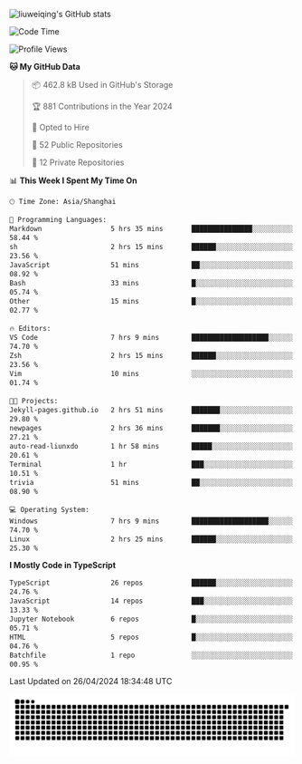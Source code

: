 ![liuweiqing's GitHub stats](https://github-readme-stats.vercel.app/api?username=14790897&show_icons=true&locale=cn&include_all_commits=true&count_private=true)

<!--START_SECTION:waka-->
![Code Time](http://img.shields.io/badge/Code%20Time-976%20hrs%2022%20mins-blue)

![Profile Views](http://img.shields.io/badge/Profile%20Views-39-blue)

**🐱 My GitHub Data** 

> 📦 462.8 kB Used in GitHub's Storage 
 > 
> 🏆 881 Contributions in the Year 2024
 > 
> 💼 Opted to Hire
 > 
> 📜 52 Public Repositories 
 > 
> 🔑 12 Private Repositories 
 > 
📊 **This Week I Spent My Time On** 

```text
🕑︎ Time Zone: Asia/Shanghai

💬 Programming Languages: 
Markdown                 5 hrs 35 mins       ███████████████░░░░░░░░░░   58.44 % 
sh                       2 hrs 15 mins       ██████░░░░░░░░░░░░░░░░░░░   23.56 % 
JavaScript               51 mins             ██░░░░░░░░░░░░░░░░░░░░░░░   08.92 % 
Bash                     33 mins             █░░░░░░░░░░░░░░░░░░░░░░░░   05.74 % 
Other                    15 mins             █░░░░░░░░░░░░░░░░░░░░░░░░   02.77 % 

🔥 Editors: 
VS Code                  7 hrs 9 mins        ███████████████████░░░░░░   74.70 % 
Zsh                      2 hrs 15 mins       ██████░░░░░░░░░░░░░░░░░░░   23.56 % 
Vim                      10 mins             ░░░░░░░░░░░░░░░░░░░░░░░░░   01.74 % 

🐱‍💻 Projects: 
Jekyll-pages.github.io   2 hrs 51 mins       ███████░░░░░░░░░░░░░░░░░░   29.80 % 
newpages                 2 hrs 36 mins       ███████░░░░░░░░░░░░░░░░░░   27.21 % 
auto-read-liunxdo        1 hr 58 mins        █████░░░░░░░░░░░░░░░░░░░░   20.61 % 
Terminal                 1 hr                ███░░░░░░░░░░░░░░░░░░░░░░   10.51 % 
trivia                   51 mins             ██░░░░░░░░░░░░░░░░░░░░░░░   08.90 % 

💻 Operating System: 
Windows                  7 hrs 9 mins        ███████████████████░░░░░░   74.70 % 
Linux                    2 hrs 25 mins       ██████░░░░░░░░░░░░░░░░░░░   25.30 % 
```

**I Mostly Code in TypeScript** 

```text
TypeScript               26 repos            ██████░░░░░░░░░░░░░░░░░░░   24.76 % 
JavaScript               14 repos            ███░░░░░░░░░░░░░░░░░░░░░░   13.33 % 
Jupyter Notebook         6 repos             █░░░░░░░░░░░░░░░░░░░░░░░░   05.71 % 
HTML                     5 repos             █░░░░░░░░░░░░░░░░░░░░░░░░   04.76 % 
Batchfile                1 repo              ░░░░░░░░░░░░░░░░░░░░░░░░░   00.95 % 
```




 Last Updated on 26/04/2024 18:34:48 UTC
<!--END_SECTION:waka-->

<picture>
  <source media="(prefers-color-scheme: dark)" srcset="https://raw.githubusercontent.com/14790897/14790897/output/github-contribution-grid-snake-dark.svg" />
  <source media="(prefers-color-scheme: light)" srcset="https://raw.githubusercontent.com/14790897/14790897/output/github-contribution-grid-snake.svg" />
  <img alt="github-snake" src="https://raw.githubusercontent.com/14790897/14790897/output/github-contribution-grid-snake.svg" />
</picture>
